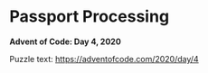 # Passport Processing

**Advent of Code: Day 4, 2020**

Puzzle text: https://adventofcode.com/2020/day/4
